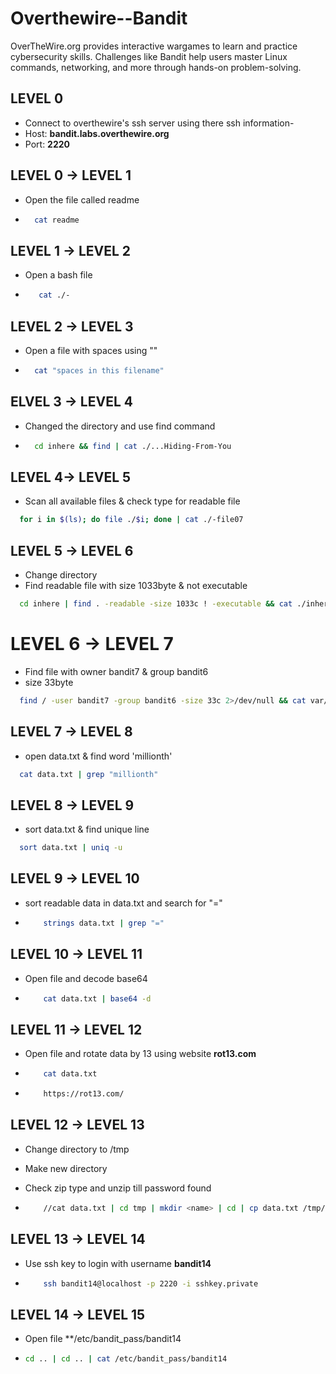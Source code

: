 # Overthewire--Bandit
OverTheWire.org provides interactive wargames to learn and practice cybersecurity skills. Challenges like Bandit help users master Linux commands, networking, and more through hands-on problem-solving.


## LEVEL 0

- Connect to overthewire's ssh server using there ssh information-
- Host: **bandit.labs.overthewire.org**
- Port: **2220**

## LEVEL 0 -> LEVEL 1

- Open the file called readme

- ```bash
    cat readme
  ```

## LEVEL 1 -> LEVEL 2

- Open a bash file

- ```bash
     cat ./-
  ```

## LEVEL 2 -> LEVEL 3

- Open a file with spaces using ""

- ```bash
    cat "spaces in this filename"
  ```    

## ELVEL 3 -> LEVEL 4

- Changed the directory and use find command

- ```bash
    cd inhere && find | cat ./...Hiding-From-You
  ```

## LEVEL 4-> LEVEL 5

- Scan all available files & check type for readable file
 
```bash
  for i in $(ls); do file ./$i; done | cat ./-file07
```

## LEVEL 5 -> LEVEL 6

- Change directory 
- Find readable file with size 1033byte & not executable 

```bash
  cd inhere | find . -readable -size 1033c ! -executable && cat ./inhere/maybehere07/.file2
```

# LEVEL 6 -> LEVEL 7

- Find file with owner bandit7 & group bandit6
- size 33byte

```bash
  find / -user bandit7 -group bandit6 -size 33c 2>/dev/null && cat var/lib/dpkg/info/bandit7.password
```

## LEVEL 7 -> LEVEL 8

- open data.txt & find word 'millionth'

```bash
  cat data.txt | grep "millionth"
````

## LEVEL 8 -> LEVEL 9

- sort data.txt & find unique line

```bash
  sort data.txt | uniq -u
```

## LEVEL 9 -> LEVEL 10

- sort readable data in data.txt and search for "="

- ```bash
      strings data.txt | grep "="
  ```

## LEVEL 10 -> LEVEL 11

- Open file and decode base64

- ```bash
      cat data.txt | base64 -d
  ```

## LEVEL 11 -> LEVEL 12

- Open file and rotate data by 13 using website **rot13.com**

- ```bash
      cat data.txt 
  ```
- ```bash
      https://rot13.com/
  ```

## LEVEL 12 -> LEVEL 13

- Change directory to /tmp
- Make new directory
- Check zip type and unzip till password found

- ```bash
      //cat data.txt | cd tmp | mkdir <name> | cd | cp data.txt /tmp/<name> | cd /tmp/<name> | ls | cat data.txt | xxd -r > <name> | file <name> | mv <name> <name>.gz | gzip -d <name>.gz | mv <name> <name>.bz2 | bzip2 -d <name>.bz2 | mv <name> <name>.gz | gzip -d <name>.gz |  tar -xvf <name> | tar -xvf data5.bin | mv data6.bin data6.bin.bz2 | bzip2 -d data6.bin.bz2 | tar -xvf data6.bin | mv data8.bin data8.bin.gz | gzip -d data8.bin.gz | cat data8.bin
  ```

## LEVEL 13 -> LEVEL 14

- Use ssh key to login with username **bandit14**

- ```bash
      ssh bandit14@localhost -p 2220 -i sshkey.private
  ```

## LEVEL 14 -> LEVEL 15

- Open file **/etc/bandit_pass/bandit14

- ```bash
  cd .. | cd .. | cat /etc/bandit_pass/bandit14
  ```
  

  
      
  
  
